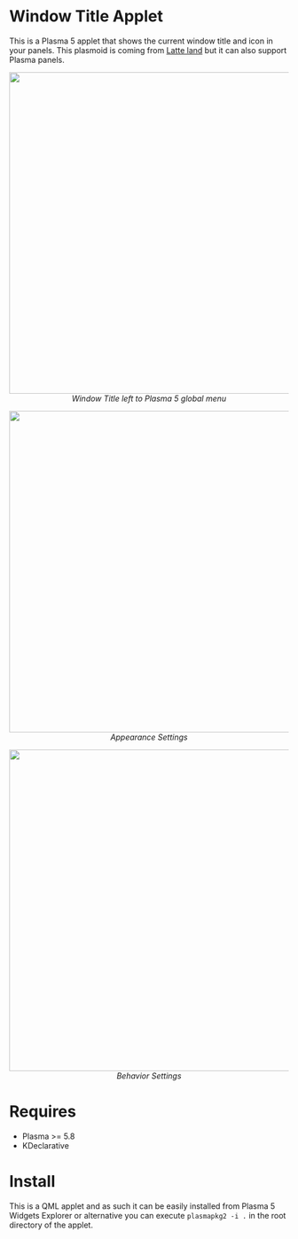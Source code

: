 # Window Title Applet

This is a Plasma 5 applet that shows the current window title and icon in your panels. This plasmoid is coming from [Latte land](https://phabricator.kde.org/source/latte-dock/repository/master/) but it can also support Plasma panels.

<p align="center">
<img src="https://i.imgur.com/Zdjshmt.png" width="580"><br/>
<i>Window Title left to Plasma 5 global menu</i>
</p>

<p align="center">
<img src="https://i.imgur.com/qPenRaj.png" width="580"><br/>
<i>Appearance Settings</i>
</p>

<p align="center">
<img src="https://i.imgur.com/cxBeWOI.png" width="580"><br/>
<i>Behavior Settings</i>
</p>

# Requires

- Plasma >= 5.8
- KDeclarative

# Install

This is a QML applet and as such it can be easily installed from Plasma 5 Widgets Explorer or alternative you can execute `plasmapkg2 -i .` in the root directory of the applet.


